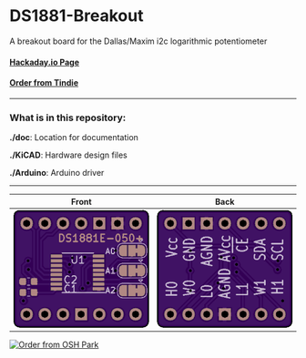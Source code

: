 # DS1881-Breakout

A breakout board for the Dallas/Maxim i2c logarithmic potentiometer

#### [Hackaday.io Page](https://hackaday.io/project/167234-ds1881-breakout)

#### [Order from Tindie](https://www.tindie.com/products/17867/)

------------------------

### What is in this repository:

**./doc**:  Location for documentation

**./KiCAD**:  Hardware design files

**./Arduino**:  Arduino driver

------------------------

Front | Back
:-------:|:------:
![Front](osh-render-front.png)  | ![Back](osh-render-back.png)


[<img src="https://oshpark.com/assets/badge-5b7ec47045b78aef6eb9d83b3bac6b1920de805e9a0c227658eac6e19a045b9c.png" alt="Order from OSH Park">](https://oshpark.com/shared_projects/1Ly8pxJk)

